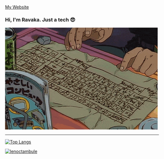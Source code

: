 [My Website](https://lenoctambule.dev)

### Hi, I'm Ravaka. Just a tech :sunglasses:

![](https://raw.githubusercontent.com/lenoctambule/lenoctambule/refs/heads/main/oe.gif)

---

[![Top Langs](https://github-readme-stats.vercel.app/api/top-langs/?username=lenoctambule&layout=compact&theme=onedark)](https://github.com/lenoctambule)

[![lenoctambule](https://www.hackthebox.eu/badge/image/430731)](https://app.hackthebox.com/profile/430731)

